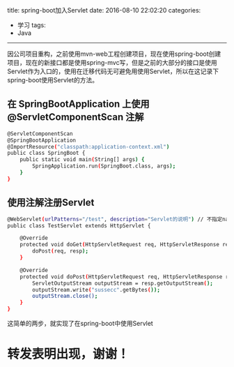 title: spring-boot加入Servlet
date: 2016-08-10 22:02:20
categories:
- 学习
tags:
- Java
---

因公司项目重构，之前使用mvn-web工程创建项目，现在使用spring-boot创建项目，现在的新接口都是使用spring-mvc写，但是之前的大部分的接口是使用Servlet作为入口的，使用在迁移代码无可避免用使用Servlet，所以在这记录下spring-boot使用Servlet的方法。
<!--more-->
## 在 SpringBootApplication 上使用@ServletComponentScan 注解

```bash
@ServletComponentScan
@SpringBootApplication
@ImportResource("classpath:application-context.xml")
public class SpringBoot {
    public static void main(String[] args) {
        SpringApplication.run(SpringBoot.class, args);
    }
}
```
## 使用注解注册Servlet
```bash
@WebServlet(urlPatterns="/test", description="Servlet的说明") // 不指定name的情况下，name默认值为类全路径，即com.dison.spring.boot.servlet.TestServlet
public class TestServlet extends HttpServlet {

    @Override
    protected void doGet(HttpServletRequest req, HttpServletResponse resp) throws ServletException, IOException {
        doPost(req, resp);
    }

    @Override
    protected void doPost(HttpServletRequest req, HttpServletResponse resp) throws ServletException, IOException {
        ServletOutputStream outputStream = resp.getOutputStream();
        outputStream.write("sussecc".getBytes());
        outputStream.close();
    }
}
```
这简单的两步，就实现了在spring-boot中使用Servlet


# 转发表明出现，谢谢！